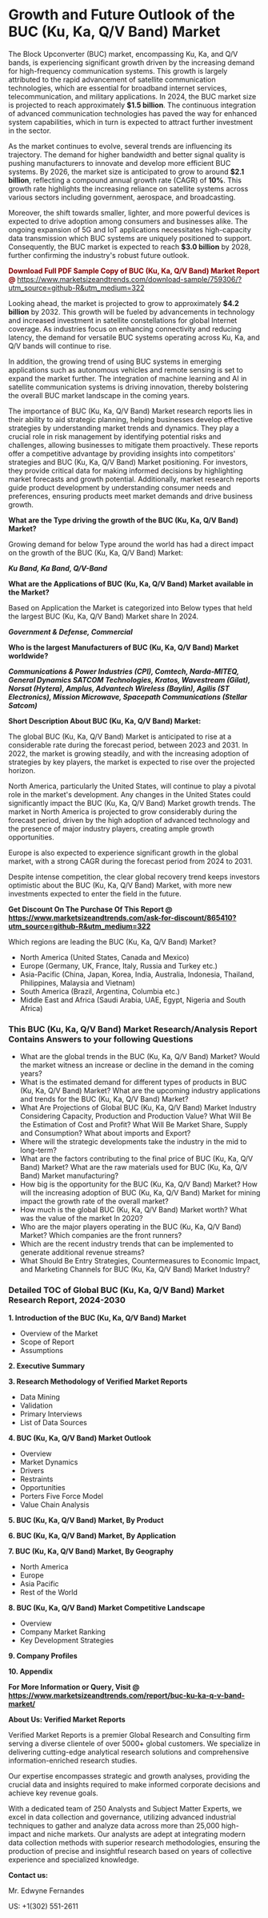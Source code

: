 <h1>Growth and Future Outlook of the BUC (Ku, Ka, Q/V Band) Market</h1>    <p>The Block Upconverter (BUC) market, encompassing Ku, Ka, and Q/V bands, is experiencing significant growth driven by the increasing demand for high-frequency communication systems. This growth is largely attributed to the rapid advancement of satellite communication technologies, which are essential for broadband internet services, telecommunication, and military applications. In 2024, the BUC market size is projected to reach approximately <strong>$1.5 billion</strong>. The continuous integration of advanced communication technologies has paved the way for enhanced system capabilities, which in turn is expected to attract further investment in the sector.</p>        <p>As the market continues to evolve, several trends are influencing its trajectory. The demand for higher bandwidth and better signal quality is pushing manufacturers to innovate and develop more efficient BUC systems. By 2026, the market size is anticipated to grow to around <strong>$2.1 billion</strong>, reflecting a compound annual growth rate (CAGR) of <strong>10%</strong>. This growth rate highlights the increasing reliance on satellite systems across various sectors including government, aerospace, and broadcasting.</p>    <p>Moreover, the shift towards smaller, lighter, and more powerful devices is expected to drive adoption among consumers and businesses alike. The ongoing expansion of 5G and IoT applications necessitates high-capacity data transmission which BUC systems are uniquely positioned to support. Consequently, the BUC market is expected to reach <strong>$3.0 billion</strong> by 2028, further confirming the industry's robust future outlook.</p>    <p><strong><span style="color: #800000;">Download Full PDF Sample Copy of BUC (Ku, Ka, Q/V Band) Market Report @</span>&nbsp;</strong><a href="https://www.marketsizeandtrends.com/download-sample/759306/?utm_source=github-R&amp;utm_medium=322">https://www.marketsizeandtrends.com/download-sample/759306/?utm_source=github-R&amp;utm_medium=322</a></p>    <p>Looking ahead, the market is projected to grow to approximately <strong>$4.2 billion</strong> by 2032. This growth will be fueled by advancements in technology and increased investment in satellite constellations for global Internet coverage. As industries focus on enhancing connectivity and reducing latency, the demand for versatile BUC systems operating across Ku, Ka, and Q/V bands will continue to rise.</p>        <p>In addition, the growing trend of using BUC systems in emerging applications such as autonomous vehicles and remote sensing is set to expand the market further. The integration of machine learning and AI in satellite communication systems is driving innovation, thereby bolstering the overall BUC market landscape in the coming years.</p></p><p>The importance of&nbsp;BUC (Ku, Ka, Q/V Band) Market research reports lies in their ability to aid strategic planning, helping businesses develop effective strategies by understanding market trends and dynamics. They play a crucial role in risk management by identifying potential risks and challenges, allowing businesses to mitigate them proactively. These reports offer a competitive advantage by providing insights into competitors' strategies and BUC (Ku, Ka, Q/V Band) Market positioning. For investors, they provide critical data for making informed decisions by highlighting market forecasts and growth potential. Additionally, market research reports guide product development by understanding consumer needs and preferences, ensuring products meet market demands and drive business growth.</p><p><strong>What are the&nbsp;Type driving the growth of the BUC (Ku, Ka, Q/V Band) Market?</strong></p><p id="" class="">Growing demand for below Type around the world has had a direct impact on the growth of the BUC (Ku, Ka, Q/V Band) Market:</p><em><strong>Ku Band, Ka Band, Q/V-Band</strong></em></p><strong>What are the&nbsp;Applications&nbsp;of BUC (Ku, Ka, Q/V Band) Market available in the Market?</strong></p><p id="" class="">Based on Application the Market is categorized into Below types that held the largest BUC (Ku, Ka, Q/V Band) Market share In 2024.</p><em><strong>Government & Defense, Commercial</strong></em></p><strong>Who is the largest Manufacturers of BUC (Ku, Ka, Q/V Band) Market worldwide?</strong></p><p><em><strong>Communications & Power Industries (CPI), Comtech, Narda-MITEQ, General Dynamics SATCOM Technologies, Kratos, Wavestream (Gilat), Norsat (Hytera), Amplus, Advantech Wireless (Baylin), Agilis (ST Electronics), Mission Microwave, Spacepath Communications (Stellar Satcom)</strong></em></p><p id="" class=""><strong>Short Description About BUC (Ku, Ka, Q/V Band) Market:</strong></p><p>The global BUC (Ku, Ka, Q/V Band) Market is anticipated to rise at a considerable rate during the forecast period, between 2023 and 2031. In 2022, the market is growing steadily, and with the increasing adoption of strategies by key players, the market is expected to rise over the projected horizon.</p><p>North America, particularly the United States, will continue to play a pivotal role in the market's development. Any changes in the United States could significantly impact the BUC (Ku, Ka, Q/V Band) Market growth trends. The market in North America is projected to grow considerably during the forecast period, driven by the high adoption of advanced technology and the presence of major industry players, creating ample growth opportunities.</p><p>Europe is also expected to experience significant growth in the global market, with a strong CAGR during the forecast period from 2024 to 2031.</p><p>Despite intense competition, the clear global recovery trend keeps investors optimistic about the BUC (Ku, Ka, Q/V Band) Market, with more new investments expected to enter the field in the future.</p><p id="" class=""><strong>Get Discount On The Purchase Of This Report @ <a href="https://www.marketsizeandtrends.com/ask-for-discount/865410?utm_source=github-R&utm_medium=322" target="_blank">https://www.marketsizeandtrends.com/ask-for-discount/865410?utm_source=github-R&utm_medium=322</a></strong></p>Which regions are leading the BUC (Ku, Ka, Q/V Band) Market?</p><ul><li>North America (United States, Canada and Mexico)</li><li>Europe (Germany, UK, France, Italy, Russia and Turkey etc.)</li><li>Asia-Pacific (China, Japan, Korea, India, Australia, Indonesia, Thailand, Philippines, Malaysia and Vietnam)</li><li>South America (Brazil, Argentina, Columbia etc.)</li><li>Middle East and Africa (Saudi Arabia, UAE, Egypt, Nigeria and South Africa)</li></ul><h3 id="" class="">This BUC (Ku, Ka, Q/V Band) Market Research/Analysis Report Contains Answers to your following Questions</h3><ul><li>What are the global trends in the BUC (Ku, Ka, Q/V Band) Market? Would the market witness an increase or decline in the demand in the coming years?</li><li>What is the estimated demand for different types of products in BUC (Ku, Ka, Q/V Band) Market? What are the upcoming industry applications and trends for the BUC (Ku, Ka, Q/V Band) Market?</li><li>What Are Projections of Global BUC (Ku, Ka, Q/V Band) Market Industry Considering Capacity, Production and Production Value? What Will Be the Estimation of Cost and Profit? What Will Be Market Share, Supply and Consumption? What about imports and Export?</li><li>Where will the strategic developments take the industry in the mid to long-term?</li><li>What are the factors contributing to the final price of BUC (Ku, Ka, Q/V Band) Market? What are the raw materials used for BUC (Ku, Ka, Q/V Band) Market manufacturing?</li><li>How big is the opportunity for the BUC (Ku, Ka, Q/V Band) Market? How will the increasing adoption of BUC (Ku, Ka, Q/V Band) Market for mining impact the growth rate of the overall market?</li><li>How much is the global BUC (Ku, Ka, Q/V Band) Market worth? What was the value of the market In 2020?</li><li>Who are the major players operating in the BUC (Ku, Ka, Q/V Band) Market? Which companies are the front runners?</li><li>Which are the recent industry trends that can be implemented to generate additional revenue streams?</li><li>What Should Be Entry Strategies, Countermeasures to Economic Impact, and Marketing Channels for BUC (Ku, Ka, Q/V Band) Market Industry?</li></ul><h3 id="" class="">Detailed TOC of Global BUC (Ku, Ka, Q/V Band) Market Research Report, 2024-2030</h3><p id="" class=""><strong>1. Introduction of the BUC (Ku, Ka, Q/V Band) Market</strong></p><ul><li>Overview of the Market</li><li>Scope of Report</li><li>Assumptions</li></ul><p id="" class=""><strong>2. Executive Summary</strong></p><p id="" class=""><strong>3. Research Methodology of Verified Market Reports</strong></p><ul><li>Data Mining</li><li>Validation</li><li>Primary Interviews</li><li>List of Data Sources</li></ul><p id="" class=""><strong>4. BUC (Ku, Ka, Q/V Band) Market Outlook</strong></p><ul><li>Overview</li><li>Market Dynamics</li><li>Drivers</li><li>Restraints</li><li>Opportunities</li><li>Porters Five Force Model</li><li>Value Chain Analysis</li></ul><p id="" class=""><strong>5. BUC (Ku, Ka, Q/V Band) Market, By Product</strong></p><p id="" class=""><strong>6. BUC (Ku, Ka, Q/V Band) Market, By Application</strong></p><p id="" class=""><strong>7. BUC (Ku, Ka, Q/V Band) Market, By Geography</strong></p><ul><li>North America</li><li>Europe</li><li>Asia Pacific</li><li>Rest of the World</li></ul><p id="" class=""><strong>8. BUC (Ku, Ka, Q/V Band) Market Competitive Landscape</strong></p><ul><li>Overview</li><li>Company Market Ranking</li><li>Key Development Strategies</li></ul><p id="" class=""><strong>9. Company Profiles</strong></p><p id="" class=""><strong>10. Appendix</strong></p><p id="" class=""><strong>For More Information or Query, Visit @ <a href="https://www.marketsizeandtrends.com/report/buc-ku-ka-q-v-band-market/" target="_blank">https://www.marketsizeandtrends.com/report/buc-ku-ka-q-v-band-market/</a></strong></p><p id="" class=""><strong>About Us: Verified Market Reports</strong></p><p id="" class="">Verified Market Reports is a premier Global Research and Consulting firm serving a diverse clientele of over 5000+ global customers. We specialize in delivering cutting-edge analytical research solutions and comprehensive information-enriched research studies.</p><p id="" class="">Our expertise encompasses strategic and growth analyses, providing the crucial data and insights required to make informed corporate decisions and achieve key revenue goals.</p><p id="" class="">With a dedicated team of 250 Analysts and Subject Matter Experts, we excel in data collection and governance, utilizing advanced industrial techniques to gather and analyze data across more than 25,000 high-impact and niche markets. Our analysts are adept at integrating modern data collection methods with superior research methodologies, ensuring the production of precise and insightful research based on years of collective experience and specialized knowledge.</p><p id="" class=""><strong>Contact us:</strong></p><p id="" class="">Mr. Edwyne Fernandes</p><p id="" class="">US: +1(302) 551-2611</p>